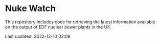 # Nuke Watch

This repository includes code for retrieving the latest information available on the output of EDF nuclear power plants in the UK.

Last updated: 2022-12-10 02:09
